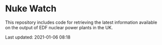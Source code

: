 # Nuke Watch

This repository includes code for retrieving the latest information available on the output of EDF nuclear power plants in the UK.

Last updated: 2021-01-06 08:18